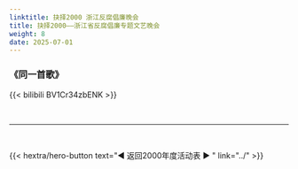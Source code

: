 ```yaml
---
linktitle: 抉择2000 浙江反腐倡廉晚会
title: 抉择2000——浙江省反腐倡廉专题文艺晚会
weight: 8
date: 2025-07-01
---
```


### 《同一首歌》

{{< bilibili BV1Cr34zbENK >}}


<br>
<hr>
<br>

{{< hextra/hero-button text="◀ 返回2000年度活动表 ▶ " link="../" >}}